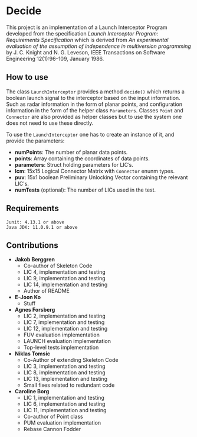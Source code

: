 # **Decide**
This project is an implementation of a Launch Interceptor Program developed from the specification _Launch Interceptor Program: Requirements
Specification_ which is derived from _An experimental evaluation of the
assumption of independence in multiversion programming_ by J. C. Knight and
N. G. Leveson, IEEE Transactions on Software Engineering 12(1):96–109,
January 1986.

## How to use
The class ```LaunchInterceptor```  provides a method ```decide()``` which returns a boolean launch signal to the interceptor based on the input information. Such as radar information in the form of planar points, and configuration information in the form of the helper class ```Parameters```. Classes ```Point``` and ```Connector``` are also provided as helper classes but to use the system one does not need to use these directly.

To use the ```LaunchInterceptor``` one has to create an instance of it, and provide the parameters:

- **numPoints**: The number of planar data points.
- **points**: Array containing the coordinates of data points.
- **parameters**: Struct holding parameters for LIC’s.
- **lcm**: 15x15 Logical Connector Matrix with ```Connector``` enunm types.
- **puv**: 15x1 boolean Preliminary Unlocking Vector containing the relevant LIC's.
- **numTests** (optional): The number of LICs used in the test. 

## Requirements
    Junit: 4.13.1 or above
    Java JDK: 11.0.9.1 or above


## Contributions

- **Jakob Berggren**
  - Co-author of Skeleton Code
  - LIC 4, implementation and testing
  - LIC 9, implementation and testing
  - LIC 14, implementation and testing
  - Author of README 
- **E-Joon Ko**
    - Stuff
- **Agnes Forsberg**
    - LIC 2, implementation and testing
    - LIC 7, implementation and testing
    - LIC 12, implementation and testing
    - FUV evaluation implementation
    - LAUNCH evaluation implementation
    - Top-level tests implementation
- **Niklas Tomsic**
  - Co-Author of extending Skeleton Code
  - LIC 3, implementation and testing
  - LIC 8, implementation and testing
  - LIC 13, implementation and testing
  - Small fixes related to redundant code
- **Caroline Borg**
  - LIC 1, implementation and testing
  - LIC 6, implementation and testing
  - LIC 11, implementation and testing
  - Co-author of Point class
  - PUM evaluation implementation
  - Rebase Cannon Fodder
